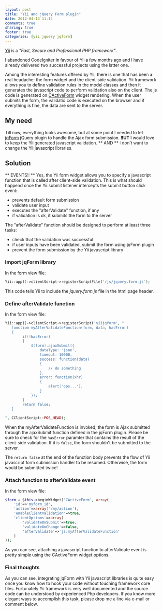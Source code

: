 ```yaml
---
layout: post
title: "Yii and jQuery Form plugin"
date: 2012-04-13 11:14
comments: true
sharing: true
footer: true
categories: [yii jquery jqform]
---
```


[Yii](http://www.yiiframework.com) is a *"Fast, Secure and Professional PHP framework"*.

I abandoned CodeIgniter in favour of Yii a few months ago and I have already delivered two successful projects using the latter one.

Among the interesting features offered by Yii, there is one that has been a real headache: the form widget and the client-side validation.
Yii framework allows you to define validation rules in the model classes and then it generates the javascript code to perform validation also on the client. The js code is generated on [CActiveForm](http://www.yiiframework.com/doc/api/1.1/CActiveForm) widget rendering. When the user submits the form, the validatio code is executed on the browser and if everything is fine, the data are sent to the server.

## My need ##
Till now, everything looks awesome, but at some point I needed to let [jqForm](http://jquery.malsup.com/form/) jQuery plugin to handle the Ajax form submission. **BUT** I would love to keep the Yii generated javascript validation. ** AND ** I don't want to change the Yii javascript libraries.

## Solution ##
** EVENTS!! ** Yes, the Yii form widget allows you to specify a javascript function that is called after client-side validation. 
This is what should happend once the Yii submit listener intercepts the submit button click event:

* prevents default form submission
* validate user input  
* executes the "afterValidate" function, if any
* if validation is ok, it submits the form to the server


The "afterValidate" function should be designed to perform at least three tasks:

- check that the validation was successful
- if user inputs have been validated, submit the form using jqForm plugin
- prevent the form submission by the Yii javascript library

### Import jqForm library ###
In the form view file:

``` php
Yii::app()->clientScript->registerScriptFile('/js/jquery.form.js');
```
This code tells Yii to include the *jquery.form.js* file in the html page header.

### Define afterValidate function ###
In the form view file:

``` php
Yii::app()->clientScript->registerScript('yiijqform', "
   function myAfterValidateFunction(form, data, hasError)
   {
        if(!hasError)
        {
            $(form).ajaxSubmit({
                dataType: 'json',
                timeout: 10000,                
                success: function(data)
                {
                	// do something
                },
                error: function(xhr)
                {
                	alert('ops...');
                }
            });
        }
        return false;
   }
       
", CClientScript::POS_HEAD);
```

When the myAfterValidateFunction is invoked, the form is Ajax submitted through the ajaxSubmit function defined in the jqForm plugin. Please be sure to check for the <code>hasError</code> paramter that contains the result of the client-side validation. If it is <code>false</code>, the form shouldn't be submitted to the server.

The <code>return false</code> at the end of the function body prevents the flow of Yii javascript form submission handler to be resumed. Otherwise, the form would be submitted twice!

### Attach function to afterValidate event ###
In the form view file:

``` php
$form = $this->beginWidget('CActiveForm', array(
    'id'=>'myform_id',
    'action'=>array('/my/action'),
    'enableClientValidation'=>true,
    'clientOptions'=>array(
        'validateOnSubmit'=>true,
        'validateOnChange'=>false,
        'afterValidate'=>'js:myAfterValidateFunction'
    )
));
```
As you can see, attaching a javascript function to afterValidate event is pretty simple using the CActiveForm widget options. 

### Final thoughts ###
As you can see, integrating jqForm with Yii javascript libraries is quite easy once you know how to hook your code without touching framework core files. Fortunately Yii framework is very well documented and the source code can be understood by experienced Php developers. If you know more elegant ways to accomplish this task, please drop me a line via e-mail or comment below.